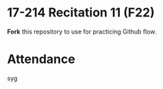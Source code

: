 # 17-214 Recitation 11 (F22)
**Fork** this repository to use for practicing Github flow.

# Attendance
syg
